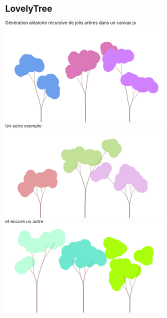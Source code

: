 # LovelyTree
Génération aléatoire récursive de jolis arbres  dans un canvas js
 ![des jolis arbres](img/img2.PNG)
Un autre exemple ![des jolis arbres](img/img.PNG)
et encore un autre ![des jolis arbres](img/img3.PNG)

